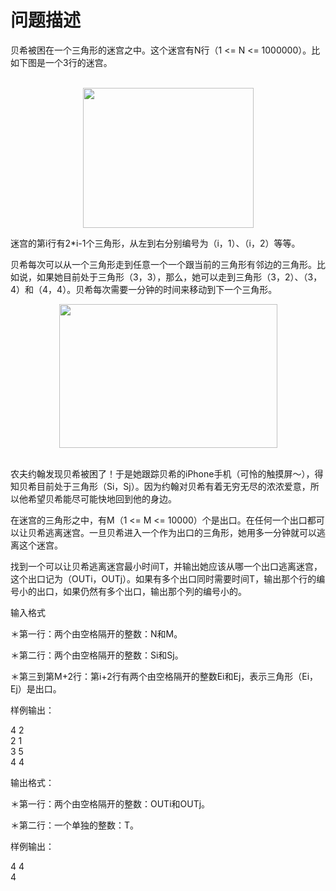 

# 问题描述


<p>
贝希被困在一个三角形的迷宫之中。这个迷宫有N行（1 &lt;= N &lt;= 1000000）。比如下图是一个3行的迷宫。
</p>
<p align="center">
<br/>
<img alt="" src="http://www.lydsy.com/JudgeOnline/images/1772_1.jpg" height="224" width="273"/>
</p>
<p>
迷宫的第i行有2*i-1个三角形，从左到右分别编号为（i，1）、（i，2）等等。
</p>
<p>
贝希每次可以从一个三角形走到任意一个一个跟当前的三角形有邻边的三角形。比如说，如果她目前处于三角形（3，3），那么，她可以走到三角形（3，2）、（3，4）和（4，4）。贝希每次需要一分钟的时间来移动到下一个三角形。
</p>
<p align="center">
<img alt="" src="http://www.lydsy.com/JudgeOnline/images/1772_2.jpg" height="230" width="349"/><br/>
 
</p>
<p>
农夫约翰发现贝希被困了！于是她跟踪贝希的iPhone手机（可怜的触摸屏～），得知贝希目前处于三角形（Si，Sj）。因为约翰对贝希有着无穷无尽的浓浓爱意，所以他希望贝希能尽可能快地回到他的身边。
</p>
<p>
在迷宫的三角形之中，有M（1 &lt;= M &lt;= 10000）个是出口。在任何一个出口都可以让贝希逃离迷宫。一旦贝希进入一个作为出口的三角形，她用多一分钟就可以逃离这个迷宫。
</p>
<p>
找到一个可以让贝希逃离迷宫最小时间T，并输出她应该从哪一个出口逃离迷宫，这个出口记为（OUTi，OUTj）。如果有多个出口同时需要时间T，输出那个行的编号小的出口，如果仍然有多个出口，输出那个列的编号小的。
</p>
<p>
输入格式
</p>
<p>
＊第一行：两个由空格隔开的整数：N和M。
</p>
<p>
＊第二行：两个由空格隔开的整数：Si和Sj。
</p>
<p>
＊第三到第M+2行：第i+2行有两个由空格隔开的整数Ei和Ej，表示三角形（Ei，Ej）是出口。
</p>
<p>
样例输出：
</p>
<p>
4 2<br/>
2 1<br/>
3 5<br/>
4 4
</p>
<p>
输出格式：
</p>
<p>
＊第一行：两个由空格隔开的整数：OUTi和OUTj。
</p>
<p>
＊第二行：一个单独的整数：T。
</p>
<p>
样例输出：
</p>
<p>
4 4<br/>
4<br/>
 
</p>
